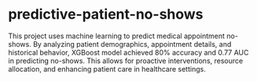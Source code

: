 # predictive-patient-no-shows
This project uses machine learning to predict medical appointment no-shows. By analyzing patient demographics, appointment details, and historical behavior, XGBoost model achieved 80% accuracy and 0.77 AUC in predicting no-shows. This allows for proactive interventions, resource allocation, and enhancing patient care in healthcare settings.

